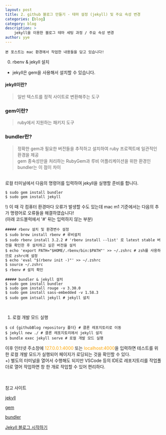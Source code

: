 ```yaml
---
layout: post
title: 2. github 블로그 만들기 - 테마 설정 (jekyll) 및 주요 속성 변경 
categories: [blog]
category: blog
description: >
    jekyll을 이용한 블로그 테마 세팅 과정 / 주요 속성 변경
author: yye
---
```


~~~
본 포스트는 mac 환경에서 작업한 내용들을 담고 있습니다!
~~~


0. rbenv & jekyll 설치 <br>

- jekyll은 gem을 사용해서 설치할 수 있습니다.

#### jekyll이란?
> 일반 텍스트를 정적 사이트로 변환해주는 도구

### gem이란?
> ruby에서 지원하는 패키지 도구

### bundler란?
> 정확한 gem과 필요한 버전들을 추적하고 설치하여 ruby 프로젝트에 일관적인 환경을 제공 <br>
> gem 종속성만을 처리하는 RubyGem과 루비 어플리케이션을 위한 환경인 bundler는 이 점이 차이

<br>
로컬 터미널에서 다음의 명령어를 입력하여 jekyll을 실행할 준비를 합니다. <br>

```
$ sudo gem install bundler
$ sudo gem install jekyll
```

!) 이 때 각 컴퓨터 환경마다 오류가 발생할 수도 있는데 mac m1 기준에서는 다음의 추가 명령어로 오류들을 해결하였습니다! <br>
(아래 코드블럭에서 '#' 뒤는 입력하지 않는 부분) <br>

```
##### rbenv 설치 및 환경변수 설정
$ sudo brew install rbenv # 루비설치
$ sudo rbenv install 3.2.2 # 'rbenv install --list' 로 latest stable 버전을 확인한 후 설치하고 싶은 버전을 설치
$ echo 'export PATH="$HOME/.rbenv/bin:$PATH"' >> ~/.zshrc # zsh를 사용하므로 zshrc에 설정
$ echo 'eval "$(rbenv init -)"' >> ~/.zshrc 
$ source ~/.zshrc
$ rbenv # 설치 확인

##### bundler & jekyll 설치
$ sudo gem install bundler
$ sudo gem install rouge -v 3.30.0
$ sudo gem install sass-embedded -v 1.58.3
$ sudo gem intsall jekyll # jekyll 설치
```

<br>

1.  로컬 개발 모드 실행 <br>

```
$ cd {githubBlog repository 폴더} # 클론 레포지토리로 이동
$ jekyll new ./ # 클론 레포지토리에서 jekyll 설치
$ bundle exec jekyll serve # 로컬 개발 모드 실행
```

이후 인터넷 주소창에 <span style="color:orange">127.0.0.1:4000</span> 또는 <span style="color:orange">localhost:4000</span>을 입력하면 테스트를 위한 로컬 개발 모드가 실행되어 페이지가 로딩되는 것을 확인할 수 있다. <br>
+) 별도의 터미널을 열어서 수행해도 되지만 VSCode 등의 IDE로 레포지토리를 작업폴더로 열어 작업하면 창 한 개로 작업할 수 있어 편리하다.



<br><br> 
참고 사이트 
<br>

[jekyll](https://jekyllrb.com/)

[gem](https://guides.rubygems.org/what-is-a-gem/)

[bundler](https://bundler.io/)

[Jekyll 블로그 시작하기](https://nachwon.github.io/jekyllblog/)